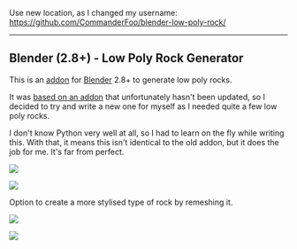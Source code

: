 Use new location, as I changed my username: https://github.com/CommanderFoo/blender-low-poly-rock/

---

## Blender (2.8+) - Low Poly Rock Generator

This is an [addon](https://docs.blender.org/manual/en/latest/editors/preferences/addons.html) for [Blender](https://www.blender.org/) 2.8+ to generate low poly rocks.  

It was [based on an addon](https://github.com/Bombaba/BlenderPythonScripts/blob/master/add_mesh_lowpoly_rock.py) that unfortunately hasn't been updated, so I decided to try and write a new one for myself as I needed quite a few low poly rocks. 

I don't know Python very well at all, so I had to learn on the fly while writing this.  With that, it means this isn't identical to the old addon, but it does the job for me.  It's far from perfect.

![](/images/rocks.png)

![](/images/settings.png)

Option to create a more stylised type of rock by remeshing it.

![](/images/remesh_1.png)

![](/images/remesh_2.png)
